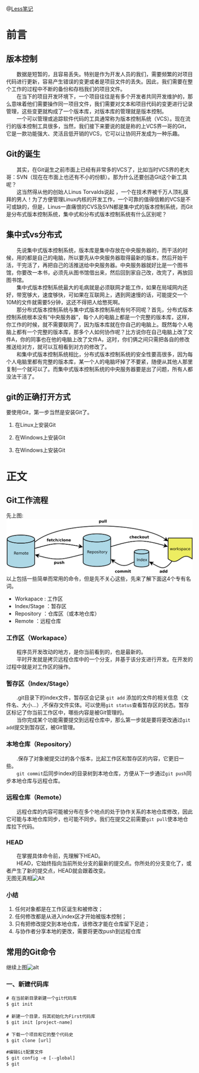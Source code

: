 @[Less笔记](这里写自定义目录标题)

# 前言

## 版本控制

&emsp;&emsp;数据是短暂的，且容易丢失。特别是作为开发人员的我们，需要频繁的对项目代码进行更新，容易产生错误的变更或者是项目文件的丢失。因此，我们需要在整个工作的过程中不断的备份和存档我们的项目文件。
<br>
&emsp;&emsp;在当下的项目开发环境下，一个项目往往是有多个开发者共同开发维护的，那么意味着他们需要操作同一项目文件，我们需要对文本和项目代码的变更进行记录管理，这些变更就构成了一个版本库，对版本库的管理就是版本控制。
<br>
&emsp;&emsp;一个可以管理或追踪软件代码的工具通常称为版本控制系统（VCS）。现在流行的版本控制工具很多，当然，我们接下来要说的就是称的上VCS界一哥的Git，它是一款功能强大、灵活且低开销的VCS，它可以让协同开发成为一种乐趣。

## Git的诞生
&emsp;&emsp;其实，在Git诞生之前市面上已经有非常多的VCS了，比如当时VCS界的老大哥：SVN（现在在市面上也还有不小的份额）。那为什么还要创造Git这个新工具呢？
<br>
&emsp;&emsp;这当然得从他的创始人Linus Torvalds说起 ，一个在技术界被千万人顶礼膜拜的男人！为了方便管理Linux内核的开发工作，一个可靠的值得信赖的VCS是不可或缺的，但是，Linus一直痛恨的CVS及SVN都是集中式的版本控制系统，而Git是分布式版本控制系统，集中式和分布式版本控制系统有什么区别呢？

## 集中式vs分布式

&emsp;&emsp;先说集中式版本控制系统，版本库是集中存放在中央服务器的，而干活的时候，用的都是自己的电脑，所以要先从中央服务器取得最新的版本，然后开始干活，干完活了，再把自己的活推送给中央服务器。中央服务器就好比是一个图书馆，你要改一本书，必须先从图书馆借出来，然后回到家自己改，改完了，再放回图书馆。
<br>
&emsp;&emsp;集中式版本控制系统最大的毛病就是必须联网才能工作，如果在局域网内还好，带宽够大，速度够快，可如果在互联网上，遇到网速慢的话，可能提交一个10M的文件就需要5分钟，这还不得把人给憋死啊。
<br>
&emsp;&emsp;那分布式版本控制系统与集中式版本控制系统有何不同呢？首先，分布式版本控制系统根本没有“中央服务器”，每个人的电脑上都是一个完整的版本库，这样，你工作的时候，就不需要联网了，因为版本库就在你自己的电脑上。既然每个人电脑上都有一个完整的版本库，那多个人如何协作呢？比方说你在自己电脑上改了文件A，你的同事也在他的电脑上改了文件A，这时，你们俩之间只需把各自的修改推送给对方，就可以互相看到对方的修改了。
<br>
&emsp;&emsp;和集中式版本控制系统相比，分布式版本控制系统的安全性要高很多，因为每个人电脑里都有完整的版本库，某一个人的电脑坏掉了不要紧，随便从其他人那里复制一个就可以了。而集中式版本控制系统的中央服务器要是出了问题，所有人都没法干活了。

## git的正确打开方式 
要使用Git，第一步当然是安装Git了。

1. 在Linux上安装Git

2. 在Windows上安装Git

3. 在Windows上安装Git

# 正文
## Git工作流程

先上图: ![Alt](./img/giti-mg.png
)
以上包括一些简单而常用的命令，但是先不关心这些，先来了解下面这4个专有名词。
- Workapace : 工作区
- Index/Stage ：暂存区
- Repository ：仓库区（或本地仓库）
- Remote ：远程仓库

### 工作区（Workapace）
&emsp;&emsp;程序员开发改动的地方，是你当前看到的，也是最新的。
<br>
&emsp;&emsp;平时开发就是拷贝远程仓库中的一个分支，并基于该分支进行开发。在开发的过程中就是对工作区的操作。
### 暂存区（Index/Stage）
&emsp;&emsp;.git目录下的index文件，暂存区会记录 `git add` 添加的文件的相关信息（文件名、大小...）,不保存文件实体。可以使用`git status`查看暂存区的状态。暂存区标记了你当前工作区中，哪些内容是被Git管理的。
<br>
&emsp;&emsp;当你完成某个功能需要提交到远程仓库中，那么第一步就是要将更改通过`git add`提交到暂存区，被Git管理。
### 本地仓库（Repository）
&emsp;&emsp;.保存了对象被提交过的各个版本，比起工作区和暂存区的内容，它更旧一些。
<br>
&emsp;&emsp;`git commit`后同步index的目录树到本地仓库，方便从下一步通过`git push`同步本地仓库与远程仓库。
### 远程仓库（Remote）
&emsp;&emsp;远程仓库的内容可能被分布在多个地点的处于协作关系的本地仓库修改，因此它可能与本地仓库同步，也可能不同步。我们在提交之前需要`git pull`使本地仓库拉下代码。
### HEAD
&emsp;&emsp;在掌握具体命令前，先理解下HEAD。
<br>
&emsp;&emsp;HEAD，它始终指向当前所处分支的最新的提交点。你所处的分支变化了，或者产生了新的提交点，HEAD就会跟着改变。
<br>
无图无真相![Alt](https://user-gold-cdn.xitu.io/2017/8/24/91727dade6dc91581660edb4f912a794?imageView2/0/w/1280/h/960/format/webp/ignore-error/1)
### 小结
1. 任何对象都是在工作区诞生和被修改；
2. 任何修改都是从进入index区才开始被版本控制；
3. 只有把修改提交到本地仓库，该修改才能在仓库留下足迹；
4. 与协作者分享本地的更改，需要将更改push到远程仓库
## 常用的Git命令
继续上图![alt](https://user-gold-cdn.xitu.io/2017/8/24/a6ee08b8768069315425dc685383ca79?imageView2/0/w/1280/h/960/format/webp/ignore-error/1)
### 一、新建代码库
```git 
# 在当前新目录新建一个git代码库
$ git init

# 新建一个目录，将其初始化为First代码库
$ git init [project-name]

# 下载一个项目和它的整个代码史
$ git clone [url]
```
```git
#编辑Git配置文件
$ git config -e [--global]
$ git
```

